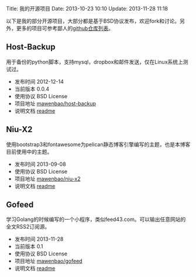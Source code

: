 Title: 我的开源项目
Date: 2013-10-23 10:10
Update: 2013-11-28 11:18

[1]: https://github.com/mawenbao/niu-x2 "github repo for niu-x2"
[2]: /code/niu-x2-readme.html "readme for niu-x2"
[3]: https://github.com/mawenbao/gofeed "github repo for gofeed"
[4]: /code/gofeed-readme.html "readme for gofeed"
[5]: https://github.com/mawenbao/host-backup "github repo for host-backup"
[6]: /code/host_backup.html "readme for host-backup"
[7]: https://github.com/mawenbao?tab=repositories "my github repositories"

以下是我的部分开源项目，大部分都是基于BSD协议发布，欢迎fork和讨论。另外，更多的项目可参考鄙人的[github仓库列表][7]。

## Host-Backup
用于备份的python脚本，支持mysql，dropbox和邮件发送，仅在Linux系统上测试过。

*  发布时间 2012-12-14
*  当前版本 0.0.4
*  使用协议 BSD License
*  项目地址 [mawenbao/host-backup][5]
*  说明文档 [readme][6]

## Niu-X2

使用bootstrap3和fontawesome为pelican静态博客引擎编写的主题，也是本博客目前使用中的主题。

*  发布时间 2013-09-08
*  使用协议 BSD License
*  项目地址 [mawenbao/niu-x2][1]
*  说明文档 [readme][2]

## Gofeed

学习Golang的时候编写的一个小程序，类似feed43.com。可以输出任意网站的全文RSS2订阅源。

*  发布时间 2013-11-28
*  当前版本 0.1
*  使用协议 BSD License
*  项目地址 [mawenbao/gofeed][3]
*  说明文档 [readme][4]


